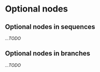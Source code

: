 # Optional nodes

## Optional nodes in sequences

_...TODO_

## Optional nodes in branches

_...TODO_